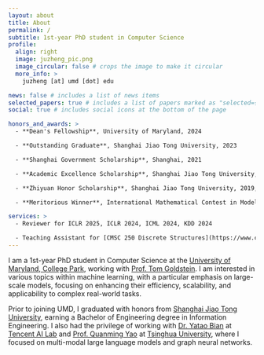 ```yaml
---
layout: about
title: About
permalink: /
subtitle: 1st-year PhD student in Computer Science
profile:
  align: right
  image: juzheng_pic.png
  image_circular: false # crops the image to make it circular
  more_info: >
    juzheng [at] umd [dot] edu

news: false # includes a list of news items
selected_papers: true # includes a list of papers marked as "selected={true}"
social: true # includes social icons at the bottom of the page

honors_and_awards: >
  - **Dean's Fellowship**, University of Maryland, 2024

  - **Outstanding Graduate**, Shanghai Jiao Tong University, 2023

  - **Shanghai Government Scholarship**, Shanghai, 2021

  - **Academic Excellence Scholarship**, Shanghai Jiao Tong University, 2020, 2021, 2022

  - **Zhiyuan Honor Scholarship**, Shanghai Jiao Tong University, 2019, 2020, 2021, 2022

  - **Meritorious Winner**, International Mathematical Contest in Modeling, 2021

services: >
  - Reviewer for ICLR 2025, ICLR 2024, ICML 2024, KDD 2024

  - Teaching Assistant for [CMSC 250 Discrete Structures](https://www.cs.umd.edu/class/fall2024/cmsc250-010X/), Fall 2024
---
```


I am a 1st-year PhD student in Computer Science at the [University of Maryland, College Park](https://www.cs.umd.edu), working with [Prof. Tom Goldstein](https://www.cs.umd.edu/~tomg/). I am interested in various topics within machine learning, with a particular emphasis on large-scale models, focusing on enhancing their efficiency, scalability, and applicability to complex real-world tasks.

Prior to joining UMD, I graduated with honors from [Shanghai Jiao Tong University](https://en.sjtu.edu.cn), earning a Bachelor of Engineering degree in Information Engineering. I also had the privilege of working with [Dr. Yatao Bian](https://yataobian.com/) at [Tencent AI Lab](https://ai.tencent.com) and [Prof. Quanming Yao](https://lars-group.github.io/) at [Tsinghua University](https://www.tsinghua.edu.cn/en/), where I focused on multi-modal large language models and graph neural networks.
